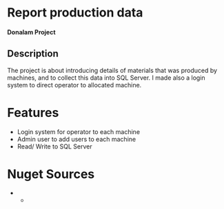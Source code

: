 # Report production data
#### Donalam Project
## Description
The project is about introducing details of materials that was produced by machines, 
and to collect this data into SQL Server. I made also a login system to direct operator to allocated machine.

# Features
* Login system for operator to each machine
* Admin user to add users to each machine
* Read/ Write to SQL Server

# Nuget Sources
* -
